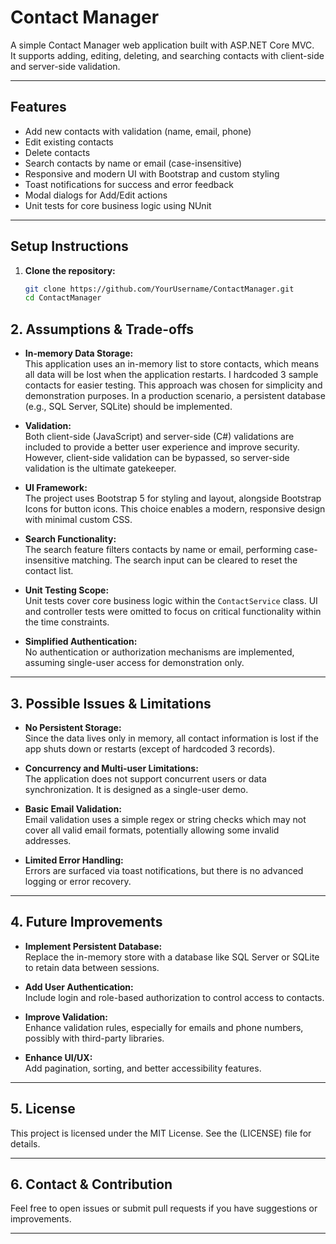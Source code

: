 # Contact Manager

A simple Contact Manager web application built with ASP.NET Core MVC.  
It supports adding, editing, deleting, and searching contacts with client-side and server-side validation.

---

## Features

- Add new contacts with validation (name, email, phone)
- Edit existing contacts
- Delete contacts
- Search contacts by name or email (case-insensitive)
- Responsive and modern UI with Bootstrap and custom styling
- Toast notifications for success and error feedback
- Modal dialogs for Add/Edit actions
- Unit tests for core business logic using NUnit

---

## Setup Instructions

1. **Clone the repository:**

   ```bash
   git clone https://github.com/YourUsername/ContactManager.git
   cd ContactManager
## 2. Assumptions & Trade-offs

- **In-memory Data Storage:**  
  This application uses an in-memory list to store contacts, which means all data will be lost when the application restarts. I hardcoded 3 sample contacts for easier testing. This approach was chosen for simplicity and demonstration purposes. In a production scenario, a persistent database (e.g., SQL Server, SQLite) should be implemented.

- **Validation:**  
  Both client-side (JavaScript) and server-side (C#) validations are included to provide a better user experience and improve security. However, client-side validation can be bypassed, so server-side validation is the ultimate gatekeeper.

- **UI Framework:**  
  The project uses Bootstrap 5 for styling and layout, alongside Bootstrap Icons for button icons. This choice enables a modern, responsive design with minimal custom CSS.

- **Search Functionality:**  
  The search feature filters contacts by name or email, performing case-insensitive matching. The search input can be cleared to reset the contact list.

- **Unit Testing Scope:**  
  Unit tests cover core business logic within the `ContactService` class. UI and controller tests were omitted to focus on critical functionality within the time constraints.

- **Simplified Authentication:**  
  No authentication or authorization mechanisms are implemented, assuming single-user access for demonstration only.

---

## 3. Possible Issues & Limitations

- **No Persistent Storage:**  
  Since the data lives only in memory, all contact information is lost if the app shuts down or restarts (except of hardcoded 3 records).

- **Concurrency and Multi-user Limitations:**  
  The application does not support concurrent users or data synchronization. It is designed as a single-user demo.

- **Basic Email Validation:**  
  Email validation uses a simple regex or string checks which may not cover all valid email formats, potentially allowing some invalid addresses.

- **Limited Error Handling:**  
  Errors are surfaced via toast notifications, but there is no advanced logging or error recovery.

---

## 4. Future Improvements

- **Implement Persistent Database:**  
  Replace the in-memory store with a database like SQL Server or SQLite to retain data between sessions.

- **Add User Authentication:**  
  Include login and role-based authorization to control access to contacts.

- **Improve Validation:**  
  Enhance validation rules, especially for emails and phone numbers, possibly with third-party libraries.

- **Enhance UI/UX:**  
  Add pagination, sorting, and better accessibility features.

---

## 5. License

This project is licensed under the MIT License. See the (LICENSE) file for details.

---

## 6. Contact & Contribution

Feel free to open issues or submit pull requests if you have suggestions or improvements.

---

